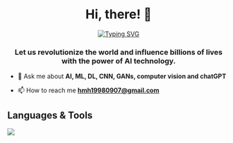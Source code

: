 <h1 align="center">Hi, there! 👋</h1>
<div align="center">
<a href="https://git.io/typing-svg"><img src="https://readme-typing-svg.demolab.com?font=Comic+Sans+MS&size=30&pause=1000&center=true&width=720&lines=I+am+an+aspiring+AI+Developer;7+years+of+Experiences+in+AI,+Website+Development" alt="Typing SVG" /></a>
</div>
<h3 align="center" style="color🟥">Let us revolutionize the world and influence billions of lives with the power of AI technology.</h3>

- 💬 Ask me about **AI, ML, DL, CNN, GANs, computer vision and chatGPT**

- 📫 How to reach me **hmh19980907@gmail.com**


## Languages & Tools
<p align="left">
    <a href="https://skillicons.dev">
        <img src="https://skillicons.dev/icons?i=py,pytorch,tensorflow,django,flask,nodejs,javascript,typescript,express,mongodb,redis,sqlite,firebase,react,nextjs,angular,vue,laravel,docker" />
    </a>
</p>
<br>

